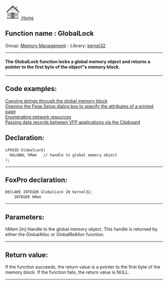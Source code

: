 [<img src="../../images/home.png"> Home ](https://github.com/VFPX/Win32API)  

## Function name : GlobalLock
Group: [Memory Management](../../functions_group.md#Memory_Management)  -  Library: [kernel32](../../libraries.md#kernel32)  
***  


#### The GlobalLock function locks a global memory object and returns a pointer to the first byte of the object"s memory block.
***  


## Code examples:
[Copying strings through the global memory block](../../samples/sample_156.md)  
[Opening the Page Setup dialog box to specify the attributes of a printed page](../../samples/sample_272.md)  
[Enumerating network resources](../../samples/sample_313.md)  
[Passing data records between VFP applications via the Clipboard](../../samples/sample_346.md)  

## Declaration:
```foxpro  
LPVOID GlobalLock(
  HGLOBAL hMem   // handle to global memory object
);  
```  
***  


## FoxPro declaration:
```foxpro  
DECLARE INTEGER GlobalLock IN kernel32;
	INTEGER hMem  
```  
***  


## Parameters:
hMem 
[in] Handle to the global memory object. This handle is returned by either the GlobalAlloc or GlobalReAlloc function.  
***  


## Return value:
If the function succeeds, the return value is a pointer to the first byte of the memory block. If the function fails, the return value is NULL. 
  
***  

